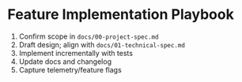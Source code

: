 # Feature Implementation Playbook

1. Confirm scope in `docs/00-project-spec.md`
2. Draft design; align with `docs/01-technical-spec.md`
3. Implement incrementally with tests
4. Update docs and changelog
5. Capture telemetry/feature flags
